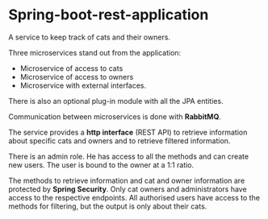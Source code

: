 # Spring-boot-rest-application
A service to keep track of cats and their owners.


Three microservices stand out from the application:

* Microservice of access to cats
* Microservice of access to owners
* Microservice with external interfaces.

There is also an optional plug-in module with all the JPA entities.

Communication between microservices is done with **RabbitMQ**.

The service provides a **http interface** (REST API) to retrieve information about specific cats and owners and to retrieve filtered information.

There is an admin role. He has access to all the methods and can create new users. The user is bound to the owner at a 1:1 ratio.

The methods to retrieve information and cat and owner information are protected by **Spring Security**. Only cat owners and administrators have access to the respective endpoints. All authorised users have access to the methods for filtering, but the output is only about their cats.
